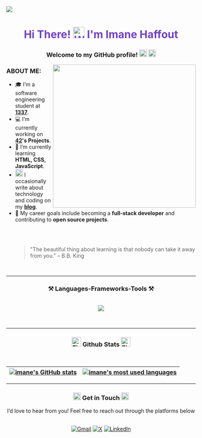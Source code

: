 <img src="https://visitor-badge.laobi.icu/badge?page_id=imane-haffout" />
</div>

<h1 align="center" style="color: #6f42c1;">
  Hi There! <img src="https://raw.githubusercontent.com/Tarikul-Islam-Anik/Animated-Fluent-Emojis/master/Emojis/Hand%20gestures/Waving%20Hand%20Medium-Light%20Skin%20Tone.png" alt="Waving Hand Medium-Light Skin Tone" width="30" height="30" /> I'm Imane Haffout
</h1>

<h3 align="center">
  Welcome to my GitHub profile! <img src="https://raw.githubusercontent.com/Tarikul-Islam-Anik/Animated-Fluent-Emojis/master/Emojis/Smilies/Winking%20Face.png" alt="Winking Face" width="20" height="20" />
<img src="https://raw.githubusercontent.com/Tarikul-Islam-Anik/Animated-Fluent-Emojis/master/Emojis/Travel%20and%20places/Rocket.png" alt="Rocket" width="20" height="20" />
</h3>

<img align="right" src="https://user-images.githubusercontent.com/74038190/219923809-b86dc415-a0c2-4a38-bc88-ad6cf06395a8.gif" width="380" />


<h3 align="left">ABOUT ME:</h3>
<ul>
  <li>🎓 I’m a software engineering student at <a href="https://1337.ma/en" target="_blank"><b>1337</b></a>.</li>
  <li>💻 I’m currently working on <a href="https://www.42network.org" target="_blank"><b>42</a>'s Projects</b>.</li>
  <li>🌱 I’m currently learning <b>HTML, CSS, JavaScript</b>.</li>
  <li><img src="https://raw.githubusercontent.com/Tarikul-Islam-Anik/Animated-Fluent-Emojis/master/Emojis/Hand%20gestures/Writing%20Hand%20Medium-Light%20Skin%20Tone.png" alt="Writing Hand Medium-Light Skin Tone" width="20" height="20" /> I occasionally write about technology and coding on my <a href="https://medium.com/@username" target="_blank"><b>blog</b></a>.</li>
  <li>🎯 My career goals include becoming a <b>full-stack developer</b> and contributing to <b>open source projects</b>.</li>

<br/><br/>

  <blockquote>
  "The beautiful thing about learning is that nobody can take it away from you." – B.B. King
  </li>
</ul>
 
<br/> <hr/>

<h3 align="center">⚒️ Languages-Frameworks-Tools ⚒️</h3>
<br/>
<div align="center">
    <img src="https://skillicons.dev/icons?i=c,linux,typescript,github,git,vscode,notion" />
</div>

<br/><hr/>

<h3 align="center"><img src="https://raw.githubusercontent.com/Tarikul-Islam-Anik/Animated-Fluent-Emojis/master/Emojis/Travel%20and%20places/Fire.png" alt="Fire" width="25" height="25" /> Github Stats <img src="https://raw.githubusercontent.com/Tarikul-Islam-Anik/Animated-Fluent-Emojis/master/Emojis/Travel%20and%20places/Fire.png" alt="Fire" width="25" height="25" /></h3>
<br>

<div align="center">

| [![imane's GitHub stats](https://github-readme-stats-git-masterrstaa-rickstaa.vercel.app/api?username=haffout-imane&count_private=true&show_icons=true&hide=issues&hide_border=true&theme=jolly)](https://github.com/haffout-imane?tab=repositories) | [![imane's most used languages](https://github-readme-stats-git-masterrstaa-rickstaa.vercel.app/api/top-langs/?username=haffout-imane&layout=compact&hide_border=true&theme=jolly)](https://github.com/haffout-imane?tab=repositories) |
|:-:|:-:|

</div>

<hr/>

<div align="center">
  <h3> <img src="https://raw.githubusercontent.com/Tarikul-Islam-Anik/Animated-Fluent-Emojis/master/Emojis/Hand%20gestures/Backhand%20Index%20Pointing%20Down%20Light%20Skin%20Tone.png" alt="Backhand Index Pointing Down Light Skin Tone" width="20" height="20" /> Get in Touch <img src="https://raw.githubusercontent.com/Tarikul-Islam-Anik/Animated-Fluent-Emojis/master/Emojis/Hand%20gestures/Backhand%20Index%20Pointing%20Down%20Light%20Skin%20Tone.png" alt="Backhand Index Pointing Down Light Skin Tone" width="20" height="20" /> </h3>
  I’d love to hear from you! Feel free to reach out through the platforms below
  <br/><br/>
  
  [![Gmail](https://img.shields.io/badge/Gmail-D14836?style=for-the-badge&logo=gmail&logoColor=white)](mailto:haffout.iman@gmail.com)
  [![X](https://img.shields.io/badge/X-black?style=for-the-badge&logo=x&logoColor=white)](https://x.com/call_me_emaan)
  [![LinkedIn](https://img.shields.io/badge/linkedin-%230077B5.svg?style=for-the-badge&logo=linkedin&logoColor=white)](https://linkedin.com/in/imane-haffout/)
</div>
<br/>
